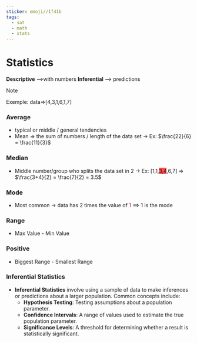 ```yaml
---
sticker: emoji//1f41b
tags:
  - sat
  - math
  - stats
---
```

# Statistics
**Descriptive** -->with numbers
**Inferential** --> predictions

> [!NOTE]
> Exemple: data=>[4,3,1,6,1,7]

### Average
- typical or middle / general tendencies
- Mean => the sum of numbers / length of the data set
	-> Ex: $\frac{22}{6} = \frac{11}{3}$

### Median
- Middle number/group who splits the data set in 2
	-> Ex: [1,1,<span style="background:#ff4d4f">3,4</span>,6,7] => $\frac{3+4}{2} = \frac{7}{2} = 3.5$

### Mode
- Most common
	-> data has 2 times the value of <font color="#c00000">1</font> ==> 1 is the mode

### Range
- Max Value - Min Value

### Positive
- Biggest Range - Smallest Range

### Inferential Statistics

- **Inferential Statistics** involve using a sample of data to make inferences or predictions about a larger population. Common concepts include:
    - **Hypothesis Testing**: Testing assumptions about a population parameter.
    - **Confidence Intervals**: A range of values used to estimate the true population parameter.
    - **Significance Levels**: A threshold for determining whether a result is statistically significant.